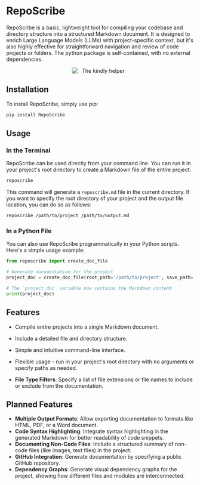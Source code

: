 # RepoScribe
RepoScribe is a basic, lightweight tool for compiling your codebase and directory structure into a structured Markdown document. It is designed to enrich Large Language Models (LLMs) with project-specific context, but it's also highly effective for straightforward navigation and review of code projects or folders. The python package is self-contained, with no external dependencies.


<div style="text-align: center;">
  <img src="reposcribe_logo.png" alt="The kindly helper" style="max-width: 30%; height: auto; display: block; margin: 0 auto;">
</div>


## Installation

To install RepoScribe, simply use pip:

```bash
pip install RepoScribe
```

## Usage

### In the Terminal

RepoScribe can be used directly from your command line. You can run it in your project's root directory to create a Markdown file of the entire project:

```bash
reposcribe
```

This command will generate a `reposcribe.md` file in the current directory. If you want to specify the root directory of your project and the output file location, you can do so as follows:

```bash
reposcribe /path/to/project /path/to/output.md
```

### In a Python File

You can also use RepoScribe programmatically in your Python scripts. Here's a simple usage example:

```python
from reposcribe import create_doc_file

# Generate documentation for the project
project_doc = create_doc_file(root_path='/path/to/project', save_path='/path/to/output.md')

# The `project_doc` variable now contains the Markdown content
print(project_doc)
```

## Features

- Compile entire projects into a single Markdown document.
- Include a detailed file and directory structure.
- Simple and intuitive command-line interface.
- Flexible usage - run in your project's root directory with no arguments or specify paths as needed.

- **File Type Filters**: Specify a list of file extensions or file names to include or exclude from the documentation.

## Planned Features

- **Multiple Output Formats**: Allow exporting documentation to formats like HTML, PDF, or a Word document.
- **Code Syntax Highlighting**: Integrate syntax highlighting in the generated Markdown for better readability of code snippets.
- **Documenting Non-Code Files**: Include a structured summary of non-code files (like images, text files) in the project.
- **GitHub Integration**: Generate documentation by specifying a public GitHub repository.
- **Dependency Graphs**: Generate visual dependency graphs for the project, showing how different files and modules are interconnected.

